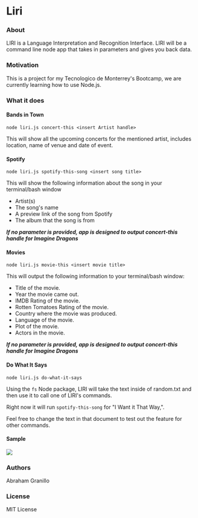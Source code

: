 # Liri

### About

LIRI is a Language Interpretation and Recognition Interface. LIRI will be a command line node app that takes in parameters and gives you back data.

### Motivation

This is a project for my Tecnologico de Monterrey's Bootcamp, we are currently learning how to use Node.js.

### What it does

#### Bands in Town
`node liri.js concert-this <insert Artist handle>`

This will show all the upcoming concerts for the mentioned artist, includes location, name of venue and date of event.

#### Spotify
`node liri.js spotify-this-song <insert song title>`

This will show the following information about the song in your terminal/bash window

- Artist(s)
- The song's name
- A preview link of the song from Spotify
- The album that the song is from

__*If no parameter is provided, app is designed to output concert-this handle for Imagine Dragons*__

#### Movies
`node liri.js movie-this <insert movie title>`

This will output the following information to your terminal/bash window:

- Title of the movie.
- Year the movie came out.
- IMDB Rating of the movie.
- Rotten Tomatoes Rating of the movie.
- Country where the movie was produced.
- Language of the movie.
- Plot of the movie.
- Actors in the movie.


__*If no parameter is provided, app is designed to output concert-this handle for Imagine Dragons*__

#### Do What It Says
`node liri.js do-what-it-says`

Using the `fs` Node package, LIRI will take the text inside of random.txt and then use it to call one of LIRI's commands.

Right now it will run `spotify-this-song` for "I Want it That Way,".

Feel free to change the text in that document to test out the feature for other commands.

#### Sample
![](/images/ezgif.com-video-to-gif)

### Authors

Abraham Granillo

### License

MIT License